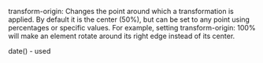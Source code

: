 transform-origin: Changes the point around which a transformation is applied. By default it is the center (50%), but can be set to any point using percentages or specific values. For example, setting transform-origin: 100% will make an element rotate around its right edge instead of its center.

date() - used 